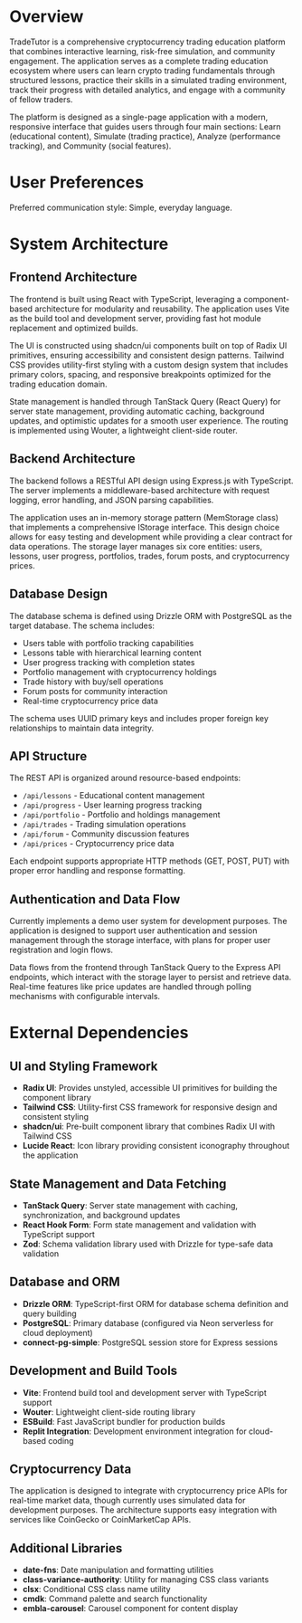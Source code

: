# Overview

TradeTutor is a comprehensive cryptocurrency trading education platform that combines interactive learning, risk-free simulation, and community engagement. The application serves as a complete trading education ecosystem where users can learn crypto trading fundamentals through structured lessons, practice their skills in a simulated trading environment, track their progress with detailed analytics, and engage with a community of fellow traders.

The platform is designed as a single-page application with a modern, responsive interface that guides users through four main sections: Learn (educational content), Simulate (trading practice), Analyze (performance tracking), and Community (social features).

# User Preferences

Preferred communication style: Simple, everyday language.

# System Architecture

## Frontend Architecture
The frontend is built using React with TypeScript, leveraging a component-based architecture for modularity and reusability. The application uses Vite as the build tool and development server, providing fast hot module replacement and optimized builds. 

The UI is constructed using shadcn/ui components built on top of Radix UI primitives, ensuring accessibility and consistent design patterns. Tailwind CSS provides utility-first styling with a custom design system that includes primary colors, spacing, and responsive breakpoints optimized for the trading education domain.

State management is handled through TanStack Query (React Query) for server state management, providing automatic caching, background updates, and optimistic updates for a smooth user experience. The routing is implemented using Wouter, a lightweight client-side router.

## Backend Architecture
The backend follows a RESTful API design using Express.js with TypeScript. The server implements a middleware-based architecture with request logging, error handling, and JSON parsing capabilities.

The application uses an in-memory storage pattern (MemStorage class) that implements a comprehensive IStorage interface. This design choice allows for easy testing and development while providing a clear contract for data operations. The storage layer manages six core entities: users, lessons, user progress, portfolios, trades, forum posts, and cryptocurrency prices.

## Database Design
The database schema is defined using Drizzle ORM with PostgreSQL as the target database. The schema includes:

- Users table with portfolio tracking capabilities
- Lessons table with hierarchical learning content
- User progress tracking with completion states
- Portfolio management with cryptocurrency holdings
- Trade history with buy/sell operations
- Forum posts for community interaction
- Real-time cryptocurrency price data

The schema uses UUID primary keys and includes proper foreign key relationships to maintain data integrity.

## API Structure
The REST API is organized around resource-based endpoints:

- `/api/lessons` - Educational content management
- `/api/progress` - User learning progress tracking
- `/api/portfolio` - Portfolio and holdings management
- `/api/trades` - Trading simulation operations
- `/api/forum` - Community discussion features
- `/api/prices` - Cryptocurrency price data

Each endpoint supports appropriate HTTP methods (GET, POST, PUT) with proper error handling and response formatting.

## Authentication and Data Flow
Currently implements a demo user system for development purposes. The application is designed to support user authentication and session management through the storage interface, with plans for proper user registration and login flows.

Data flows from the frontend through TanStack Query to the Express API endpoints, which interact with the storage layer to persist and retrieve data. Real-time features like price updates are handled through polling mechanisms with configurable intervals.

# External Dependencies

## UI and Styling Framework
- **Radix UI**: Provides unstyled, accessible UI primitives for building the component library
- **Tailwind CSS**: Utility-first CSS framework for responsive design and consistent styling
- **shadcn/ui**: Pre-built component library that combines Radix UI with Tailwind CSS
- **Lucide React**: Icon library providing consistent iconography throughout the application

## State Management and Data Fetching
- **TanStack Query**: Server state management with caching, synchronization, and background updates
- **React Hook Form**: Form state management and validation with TypeScript support
- **Zod**: Schema validation library used with Drizzle for type-safe data validation

## Database and ORM
- **Drizzle ORM**: TypeScript-first ORM for database schema definition and query building
- **PostgreSQL**: Primary database (configured via Neon serverless for cloud deployment)
- **connect-pg-simple**: PostgreSQL session store for Express sessions

## Development and Build Tools
- **Vite**: Frontend build tool and development server with TypeScript support
- **Wouter**: Lightweight client-side routing library
- **ESBuild**: Fast JavaScript bundler for production builds
- **Replit Integration**: Development environment integration for cloud-based coding

## Cryptocurrency Data
The application is designed to integrate with cryptocurrency price APIs for real-time market data, though currently uses simulated data for development purposes. The architecture supports easy integration with services like CoinGecko or CoinMarketCap APIs.

## Additional Libraries
- **date-fns**: Date manipulation and formatting utilities
- **class-variance-authority**: Utility for managing CSS class variants
- **clsx**: Conditional CSS class name utility
- **cmdk**: Command palette and search functionality
- **embla-carousel**: Carousel component for content display